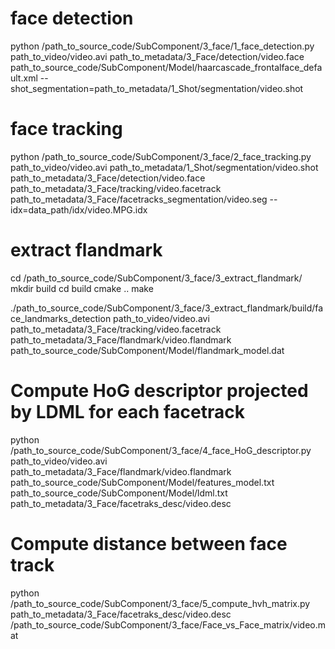
# face detection

python /path_to_source_code/SubComponent/3_face/1_face_detection.py path_to_video/video.avi path_to_metadata/3_Face/detection/video.face path_to_source_code/SubComponent/Model/haarcascade_frontalface_default.xml --shot_segmentation=path_to_metadata/1_Shot/segmentation/video.shot

# face tracking

python /path_to_source_code/SubComponent/3_face/2_face_tracking.py path_to_video/video.avi path_to_metadata/1_Shot/segmentation/video.shot  path_to_metadata/3_Face/detection/video.face path_to_metadata/3_Face/tracking/video.facetrack path_to_metadata/3_Face/facetracks_segmentation/video.seg --idx=data_path/idx/video.MPG.idx

# extract flandmark

cd /path_to_source_code/SubComponent/3_face/3_extract_flandmark/
mkdir build
cd build
cmake ..
make 

./path_to_source_code/SubComponent/3_face/3_extract_flandmark/build/face_landmarks_detection path_to_video/video.avi path_to_metadata/3_Face/tracking/video.facetrack path_to_metadata/3_Face/flandmark/video.flandmark path_to_source_code/SubComponent/Model/flandmark_model.dat

# Compute HoG descriptor projected by LDML for each facetrack

python /path_to_source_code/SubComponent/3_face/4_face_HoG_descriptor.py path_to_video/video.avi path_to_metadata/3_Face/flandmark/video.flandmark path_to_source_code/SubComponent/Model/features_model.txt path_to_source_code/SubComponent/Model/ldml.txt path_to_metadata/3_Face/facetraks_desc/video.desc

# Compute distance between face track

python /path_to_source_code/SubComponent/3_face/5_compute_hvh_matrix.py  path_to_metadata/3_Face/facetraks_desc/video.desc /path_to_source_code/SubComponent/3_face/Face_vs_Face_matrix/video.mat
